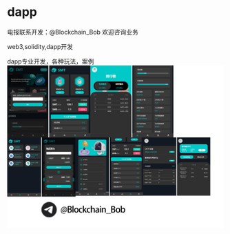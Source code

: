 # dapp

电报联系开发：@Blockchain_Bob
欢迎咨询业务

web3,solidity,dapp开发

dapp专业开发，各种玩法，案例
![Image](https://github.com/wwqhy/dapp/blob/main/%E6%9C%AA%E6%A0%87%E9%A2%98-1.png)
